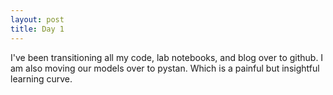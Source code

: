 ```yaml
---
layout: post
title: Day 1
---
```


I've been transitioning all my code, lab notebooks, and blog over to github. I am also moving our models over to pystan. Which is a painful but insightful learning curve.


